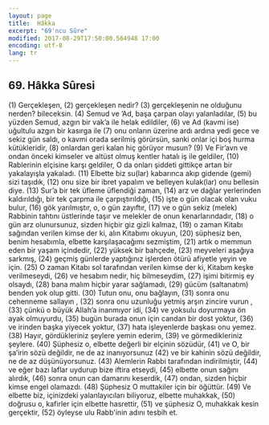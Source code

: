 ```yaml
---
layout: page
title:  Hâkka 
excerpt: "69'ncu Sûre"
modified: 2017-08-29T17:50:00.564948 17:00
encoding: utf-8
lang: tr
---
```


## 69. Hâkka Sûresi

(1) Gerçekleşen,
(2) gerçekleşen nedir?
(3) gerçekleşenin ne olduğunu nerden? bileceksin.
(4) Semud ve ’Ad, başa çarpan olayı yalanladılar,
(5) bu yüzden Semud, azgın bir vak’a ile helak edildiler,
(6) ve Ad (kavmi ise) uğultulu azgın bir kasırga ile
(7) onu onların üzerine ardı ardına yedi gece ve sekiz gün saldı, o kavmi orada serilmiş görürsün, sanki onlar içi boş hurma kütükleridir,
(8) onlardan geri kalan hiç görüyor musun?
(9) Ve Fir’avn ve ondan önceki kimseler ve altüst olmuş kentler hatalı iş ile geldiler,
(10) Rablerinin elçisine karşı geldiler, O da onları şiddeti gittikçe artan bir yakalayışla yakaladı.
(11) Elbette biz su(lar) kabarınca akıp gidende (gemi) sizi taşıdık,
(12) onu size bir ibret yapalım ve belleyen kulak(lar) onu bellesin diye.
(13) Sur’a bir tek üfleme üflendiği zaman,
(14) arz ve dağlar yerlerinden kaldırıldığı, bir tek çarpma ile çarpıştırıldığı,
(15) işte o gün olacak olan vuku bulur,
(16) gök yarılmıştır, o, o gün zayıftır,
(17) ve o gün sekiz (melek)  Rabbinin tahtını üstlerinde taşır ve melekler de onun kenarlarındadır,
(18) o gün arz olunursunuz, sizden hiçbir giz gizli kalmaz,
(19) o zaman Kitabı sağından verilen kimse der ki, alın Kitabımı okuyun,
(20) süphesiz ben, benim hesabımla, elbette karşılaşacağımı sezmiştim, 
(21) artık o memmun eden bir yaşam içindedir,
(22) yüksek bir bahçede,
(23) meyveleri aşağıya sarkmış,
(24) geçmiş günlerde yaptığınız işlerden ötürü afiyetle yeyin ve için.
(25) O zaman Kitabı sol tarafından verilen kimse der ki, Kitabım keşke verilmeseydi,
(26) ve hesabım nedir, hiç bilmeseydim,
(27) işimi bitirmiş ey olsaydı,
(28) bana malım hiçbir yarar sağlamadı,
(29) gücüm (saltanatım) benden yok olup gitti.
(30) Tutun onu, onu bağlayın,
(31) sonra onu cehenneme sallayın ,
(32) sonra onu uzunluğu yetmiş arşın zincire vurun ,
(33) çünkü o büyük Allah’a inanmıyor idi,
(34) ve yoksulu doyurmaya ön ayak olmuyurdu,
(35) bugün burada onun için candan bir dost  yoktur,
(36) ve irinden başka yiyecek yoktur,
(37) hata işleyenlerde başkası onu yemez.
(38) Hayır, gördükleriniz şeylere yemin ederim,
(39) ve görmedikleriniz şeylere. 
(40) Şüphesiz o, elbette değerli bir elçinin sözüdür,
(41) ve O, bir şa’irin sözü değildir, ne de az inanıyorsunuz
(42) ve bir kahinin sözü değildir, ne de az düşünüyorsunuz.
(43) Alemlerin Rabbi tarafından indirilmiştir,
(44) ve eğer bazı laflar uydurup bize iftira etseydi,
(45) elbette onun sağını alırdık,
(46) sonra onun can damarını keserdik,
(47) ondan, sizden hiçbir kimse engel olamazdı.
(48) Şüphesiz O muttakiler için bir öğüttür.
(49) Ve elbette biz, içinizdeki yalanlayıcıları biliyoruz, elbette muhakkak,
(50) doğrusu o, kafirler için elbette hasrettir,
(51) ve şüphesiz O, muhakkak kesin gerçektir,
(52) öyleyse ulu Rabb'inin adını tesbih et. 
